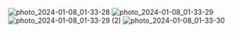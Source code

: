 ![photo_2024-01-08_01-33-28](https://github.com/kniksees/BookingAppSwiftUI/assets/56806136/b18f087b-a26f-4a5f-8d7c-ebdafb2678ab)
![photo_2024-01-08_01-33-29](https://github.com/kniksees/BookingAppSwiftUI/assets/56806136/2972c424-a2c5-4812-9bb4-01d193e6885d)
![photo_2024-01-08_01-33-29 (2)](https://github.com/kniksees/BookingAppSwiftUI/assets/56806136/b1525e5a-026e-4fd0-b00b-324272636486)
![photo_2024-01-08_01-33-30](https://github.com/kniksees/BookingAppSwiftUI/assets/56806136/e5b42ecc-c175-4e7b-a5fb-81716538008a)
